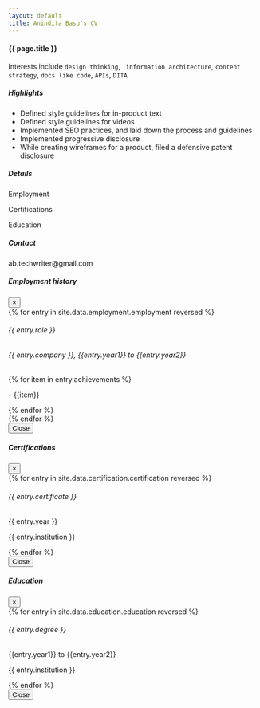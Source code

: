 ```yaml
---
layout: default
title: Anindita Basu's CV
---
```


<h4>{{ page.title }}</h4>

<p>Interests include <code>design thinking</code>, <code> information architecture</code>, <code>content strategy</code>, <code>docs like code</code>, <code>APIs</code>, <code>DITA</code></p>

<div class="container mt-3">
  <div class="card bg-light text-dark p-3">
    <div class="card-body">
      <h5>Highlights</h5>
      <ul>
      <li>Defined style guidelines for in-product text</li>
      <li>Defined style guidelines for videos</li>
      <li>Implemented SEO practices, and laid down the process and guidelines</li>
      <li>Implemented progressive disclosure</li>
      <li>While creating wireframes for a product, filed a defensive patent disclosure</li>
      </ul>
    </div><!-- card-body  -->
  </div><!-- card -->
</div><!-- container mt-3 -->

<div class="container mt-3">
  <div class="card bg-light text-dark p-3">
    <div class="card-body">
      <h5>Details</h5>
      <p class="mt-2"><a data-toggle="modal" data-target="#myjobs" class="shadow-lg p-4 mb-4 bg-white text-primary">Employment</a></p>
      <p class="mt-2"><a data-toggle="modal" data-target="#mycertifications class="shadow-lg p-4 mb-4 bg-white text-primary"">Certifications</a></p>
      <p class="mt-2"><a data-toggle="modal" data-target="#myeducation class="shadow-lg p-4 mb-4 bg-white text-primary"">Education</a></p>
    </div><!-- card-body  -->
  </div><!-- card -->
</div><!-- container mt-3 -->

<div class="container mt-3">
  <div class="card bg-light text-dark p-3">
    <div class="card-body">
      <h5>Contact</h5>
      <p class="mt-2">
      ab.techwriter@gmail.com
      </p>
    </div><!-- card-body  -->
  </div><!-- card -->
</div><!-- container mt-3 -->


<div class="container">
  <!-- The modal -->
  <div class="modal" id="myjobs">
    <div class="modal-dialog modal-dialog-scrollable">
      <div class="modal-content">      
        <!-- Modal header -->
        <div class="modal-header">
          <h5 class="modal-title">Employment history</h5>
          <button type="button" class="close" data-dismiss="modal">×</button>
        </div><!-- /modal header -->     
        <!-- Modal body -->
        <div class="modal-body">		
		  {% for entry in site.data.employment.employment reversed %}
			<div class="container mt-3">
			<div class="card bg-light text-dark p-3">
			<div class="card-header"><h6>{{ entry.role }}</h6></div>
			<div class="card-body">
			<h6>{{ entry.company }}, {{entry.year1}} to {{entry.year2}}</h6>
			{% for item in entry.achievements %}
			<p> - {{item}}</p>
			{% endfor %}
			</div><!-- card-body  -->
			</div><!-- card -->
			</div><!-- container mt-3 -->
		  {% endfor %}
        </div><!-- /modal body -->      
        <!-- Modal footer -->
        <div class="modal-footer">
          <button type="button" class="btn btn-danger" data-dismiss="modal">Close</button>
        </div><!-- /modal footer -->       
      </div><!-- /modal content -->
    </div><!-- /modal dialog -->
  </div><!-- /modal -->
</div><!-- /container for modal -->

<div class="container">
  <!-- The modal -->
  <div class="modal" id="mycertifications">
    <div class="modal-dialog modal-dialog-scrollable">
      <div class="modal-content">      
        <!-- Modal header -->
        <div class="modal-header">
          <h5 class="modal-title">Certifications</h5>
          <button type="button" class="close" data-dismiss="modal">×</button>
        </div><!-- /modal header -->     
        <!-- Modal body -->
        <div class="modal-body">		
		  {% for entry in site.data.certification.certification reversed %}
			<div class="container mt-3">
			<div class="card bg-light text-dark p-3">
			<div class="card-header"><h6>{{ entry.certificate }}</h6></div>
			<div class="card-body">
			<p>{{ entry.year }}</p>
			<p>{{ entry.institution }}</p>
			</div><!-- card-body  -->
			</div><!-- card -->
			</div><!-- container mt-3 -->
		  {% endfor %}
        </div><!-- /modal body -->      
        <!-- Modal footer -->
        <div class="modal-footer">
          <button type="button" class="btn btn-danger" data-dismiss="modal">Close</button>
        </div><!-- /modal footer -->       
      </div><!-- /modal content -->
    </div><!-- /modal dialog -->
  </div><!-- /modal -->
</div><!-- /container for modal -->

<div class="container">
  <!-- The modal -->
  <div class="modal" id="myeducation">
    <div class="modal-dialog modal-dialog-scrollable">
      <div class="modal-content">      
        <!-- Modal header -->
        <div class="modal-header">
          <h5 class="modal-title">Education</h5>
          <button type="button" class="close" data-dismiss="modal">×</button>
        </div><!-- /modal header -->     
        <!-- Modal body -->
        <div class="modal-body">		
		  {% for entry in site.data.education.education reversed %}
			<div class="container mt-3">
			<div class="card bg-light text-dark p-3">
			<div class="card-header"><h6>{{ entry.degree }}</h6></div>
			<div class="card-body">
			<p>{{entry.year1}} to {{entry.year2}}</p>
			<p>{{ entry.institution }}</p>
			</div><!-- card-body  -->
			</div><!-- card -->
			</div><!-- container mt-3 -->
		  {% endfor %}
        </div><!-- /modal body -->      
        <!-- Modal footer -->
        <div class="modal-footer">
          <button type="button" class="btn btn-danger" data-dismiss="modal">Close</button>
        </div><!-- /modal footer -->       
      </div><!-- /modal content -->
    </div><!-- /modal dialog -->
  </div><!-- /modal -->
</div><!-- /container for modal -->
